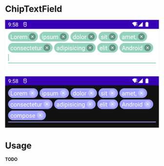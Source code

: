 # ChipTextField

![](/images/screenshot_light.png)

![](/images/screenshot_dark.png)



# Usage

**TODO**

